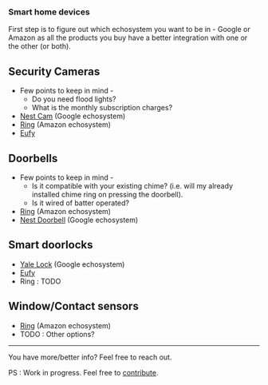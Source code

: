 ### Smart home devices
First step is to figure out which echosystem you want to be in - Google or Amazon as all the products you buy have a better integration with one or the other (or both).

## Security Cameras
* Few points to keep in mind - 
  - Do you need flood lights?
  - What is the monthly subscription charges?
* [Nest Cam](https://store.google.com/product/nest_cam_battery?hl=en-US) (Google echosystem)
* [Ring](https://trello.com/c/pOEZiZCh/1-prepay-irs-4k-in-march) (Amazon echosystem)
* [Eufy](https://us.eufylife.com/collections/security)

## Doorbells
* Few points to keep in mind - 
  - Is it compatible with your existing chime? (i.e. will my already installed chime ring on pressing the doorbell).
  - Is it wired of batter operated?
* [Ring](https://ring.com/doorbell-cameras) (Amazon echosystem)
* [Nest Doorbell](https://store.google.com/product/nest_doorbell_wired?hl=en-US) (Google echosystem)

## Smart doorlocks
* [Yale Lock](https://store.google.com/us/config/nest_x_yale_lock?hl=en-US) (Google echosystem)
* [Eufy](https://us.eufylife.com/products/t8510)
* Ring : TODO

## Window/Contact sensors
* [Ring](https://ring.com/products/alarm-window-door-contact-sensor-v2) (Amazon echosystem)
* TODO : Other options?

-----------
You have more/better info? Feel free to reach out.

PS : Work in progress. Feel free to [contribute](/contributing.md).

